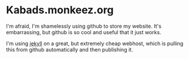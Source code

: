 # Kabads.monkeez.org
I'm afraid, I'm shamelessly using github to store my website. It's embarrassing, but github is so cool and useful that it just works. 

I'm using [jekyll](http://www.jekyllrb.com) on a great, but extremely cheap webhost, which is pulling this from github automatically and then publishing it.  

